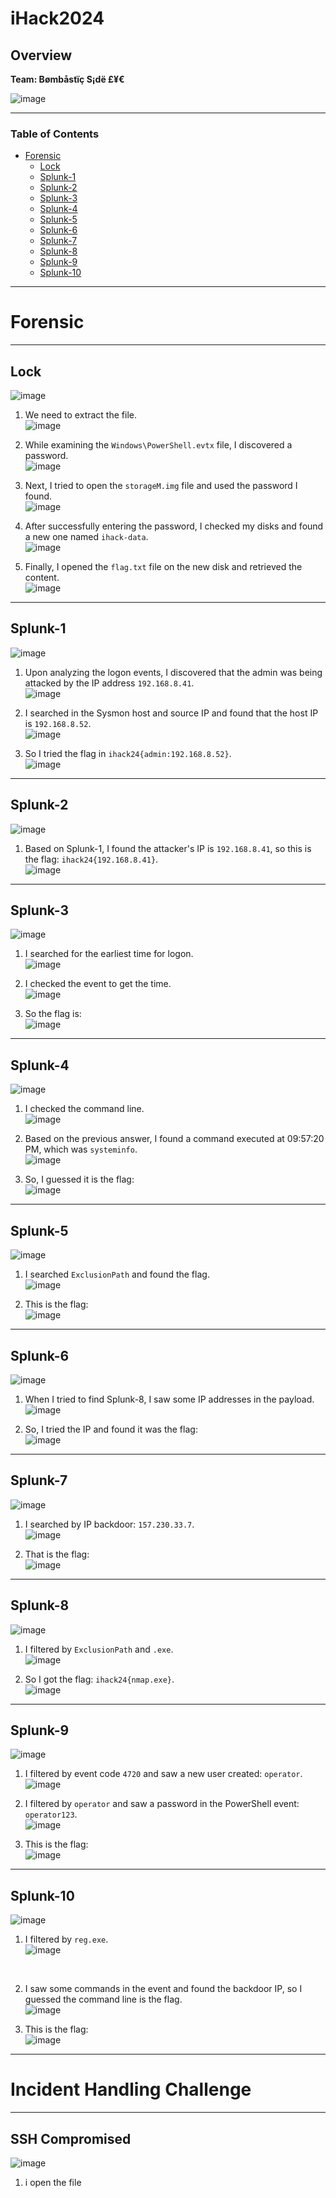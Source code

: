 # iHack2024

## Overview

**Team: Bømbåstïç S¡dë £¥€**

![image](https://github.com/user-attachments/assets/92abb8ae-5ee6-462b-ad67-14470dc4f945)<br>

---

### Table of Contents

- [Forensic](#forensic)
  - [Lock](#lock)
  - [Splunk-1](#splunk-1)
  - [Splunk-2](#splunk-2)
  - [Splunk-3](#splunk-3)
  - [Splunk-4](#splunk-4)
  - [Splunk-5](#splunk-5)
  - [Splunk-6](#splunk-6)
  - [Splunk-7](#splunk-7)
  - [Splunk-8](#splunk-8)
  - [Splunk-9](#splunk-9)
  - [Splunk-10](#splunk-10)

---

# Forensic

---

## Lock<br>

![image](https://github.com/user-attachments/assets/d06146bc-e439-4bd0-9259-1fa1adf1515e)<br>

1. We need to extract the file.<br>
![image](https://github.com/user-attachments/assets/2d15982d-19e0-405f-ba7b-34518f7f5c88)<br>

2. While examining the `Windows\PowerShell.evtx` file, I discovered a password.<br>
![image](https://github.com/user-attachments/assets/61555adc-ce8d-4ace-88a7-3bb84970901f)<br>

3. Next, I tried to open the `storageM.img` file and used the password I found.<br>
![image](https://github.com/user-attachments/assets/7ac7f50a-5754-4e0d-aa2c-07e941821172)<br>

4. After successfully entering the password, I checked my disks and found a new one named `ihack-data`.<br>
![image](https://github.com/user-attachments/assets/2c1d5f9f-41c2-4132-a501-16930d0e82c6)<br>

5. Finally, I opened the `flag.txt` file on the new disk and retrieved the content.<br>
![image](https://github.com/user-attachments/assets/623108f6-6f20-40a5-b785-450fc034db22)<br>

---

## Splunk-1<br>

![image](https://github.com/user-attachments/assets/8c25d35c-aec6-4eff-988a-15e9f3e1cef6)<br>

1. Upon analyzing the logon events, I discovered that the admin was being attacked by the IP address `192.168.8.41`.<br>
![image](https://github.com/user-attachments/assets/d9c56780-91bb-4ad9-9bdd-51504aab5b39)<br>

2. I searched in the Sysmon host and source IP and found that the host IP is `192.168.8.52`.<br>
![image](https://github.com/user-attachments/assets/06db029d-3bb3-4d7d-b1af-3b94a2f634d9)<br>

3. So I tried the flag in `ihack24{admin:192.168.8.52}`.<br>
![image](https://github.com/user-attachments/assets/146cdebf-2b68-416a-8040-31a95e605ab8)<br>

---

## Splunk-2<br>

![image](https://github.com/user-attachments/assets/ad437409-624a-401c-9de0-672baef0185a)<br>

1. Based on Splunk-1, I found the attacker's IP is `192.168.8.41`, so this is the flag: `ihack24{192.168.8.41}`.<br>
![image](https://github.com/user-attachments/assets/51b36278-80f5-4d1e-8dc2-9bfd5ec32fb5)<br>

---

## Splunk-3<br>

![image](https://github.com/user-attachments/assets/788bee36-a3eb-4c76-b530-69e99737fe9c)<br>

1. I searched for the earliest time for logon.<br>
![image](https://github.com/user-attachments/assets/75c6b808-3914-48a7-ba69-a685a522b6f0)<br>

2. I checked the event to get the time.<br>
![image](https://github.com/user-attachments/assets/20a58706-d2ad-42cf-936a-4635da38cb3e)<br>

3. So the flag is:<br>
![image](https://github.com/user-attachments/assets/c4e41878-891c-4e79-8ae0-74d3a4b98ac9)<br>

---

## Splunk-4<br>

![image](https://github.com/user-attachments/assets/26bfefb4-a44c-46cd-8844-c002dae734e8)<br>

1. I checked the command line.<br>
![image](https://github.com/user-attachments/assets/28542106-9641-4378-8391-802f993aa266)<br>

2. Based on the previous answer, I found a command executed at 09:57:20 PM, which was `systeminfo`.<br>
![image](https://github.com/user-attachments/assets/a0e83baf-953f-4e97-bd83-9ddb6d41c16f)<br>

3. So, I guessed it is the flag:<br>
![image](https://github.com/user-attachments/assets/748c914d-a63d-4ac0-894b-44ea6df9fbd5)<br>

---

## Splunk-5<br>

![image](https://github.com/user-attachments/assets/e61d71ac-4969-428d-b7c3-c298f21113ad)<br>

1. I searched `ExclusionPath` and found the flag.<br>
![image](https://github.com/user-attachments/assets/c680af8b-1d10-4fcc-8df2-9b013221a89d)<br>

2. This is the flag:<br>
![image](https://github.com/user-attachments/assets/6cabc412-8021-4037-9d0a-36ce7e4de27a)<br>

---

## Splunk-6<br>

![image](https://github.com/user-attachments/assets/386395de-bee2-448f-8101-b95ff59bb3ca)<br>

1. When I tried to find Splunk-8, I saw some IP addresses in the payload.<br>
![image](https://github.com/user-attachments/assets/fc1c5d9a-f1fc-43ff-9e9d-37ac8d173743)<br>

2. So, I tried the IP and found it was the flag:<br>
![image](https://github.com/user-attachments/assets/fed3b845-fad6-4c9f-9659-cfb25c63fe93)<br>

---

## Splunk-7<br>

![image](https://github.com/user-attachments/assets/4975f59f-f8c4-459f-8a99-fe27ab07ff28)<br>

1. I searched by IP backdoor: `157.230.33.7`.<br>
![image](https://github.com/user-attachments/assets/10c411af-64b3-43de-b041-1deaa8dcceb6)<br>

2. That is the flag:<br>
![image](https://github.com/user-attachments/assets/e351dc35-7885-498a-8367-cd094fa12da0)<br>

---

## Splunk-8<br>

![image](https://github.com/user-attachments/assets/aa7d216e-1b7e-4f52-9ed4-e2b8aa01d106)<br>

1. I filtered by `ExclusionPath` and `.exe`.<br>
![image](https://github.com/user-attachments/assets/8937bae6-c278-495d-96e4-37c42bfe43b7)<br>

2. So I got the flag: `ihack24{nmap.exe}`.<br>
![image](https://github.com/user-attachments/assets/bd07caa6-db76-407b-8f14-a3e28ce70be5)<br>

---

## Splunk-9<br>

![image](https://github.com/user-attachments/assets/119fe70a-5157-4e24-8605-7589f1a5f8b1)<br>

1. I filtered by event code `4720` and saw a new user created: `operator`.<br>
![image](https://github.com/user-attachments/assets/bd307a86-5cb0-4de9-8d85-f9b4f63c2c28)<br>

2. I filtered by `operator` and saw a password in the PowerShell event: `operator123`.<br>
![image](https://github.com/user-attachments/assets/19f0b15f-8ff7-43e1-a9a3-9692ed9f56d3)<br>

3. This is the flag:<br>
![image](https://github.com/user-attachments/assets/534b0ea4-c7c0-49fd-b803-ad55f1df17e4)<br>

---

## Splunk-10<br>

![image](https://github.com/user-attachments/assets/1d7aff81-cc5e-4166-bd71-adadcf18ca86)<br>

1. I filtered by `reg.exe`.<br>
![image](https://github.com/user-attachments/assets/8319ca85-dd61-4049-9036-1223963e850d)
<br>

2. I saw some commands in the event and found the backdoor IP, so I guessed the command line is the flag.<br>
![image](https://github.com/user-attachments/assets/c69216f1-405b-4a5d-a646-0c43a03a1fcc)<br>

3. This is the flag:<br>
![image](https://github.com/user-attachments/assets/9cf43520-7b6c-43a1-b8ee-57b9eeefed63)<br>


---

# Incident Handling Challenge<br>
___

## SSH Compromised<br>
![image](https://github.com/user-attachments/assets/dcd6ceaa-6734-4eba-a93e-e27fbe66a586)<br>

1. i open the file 












